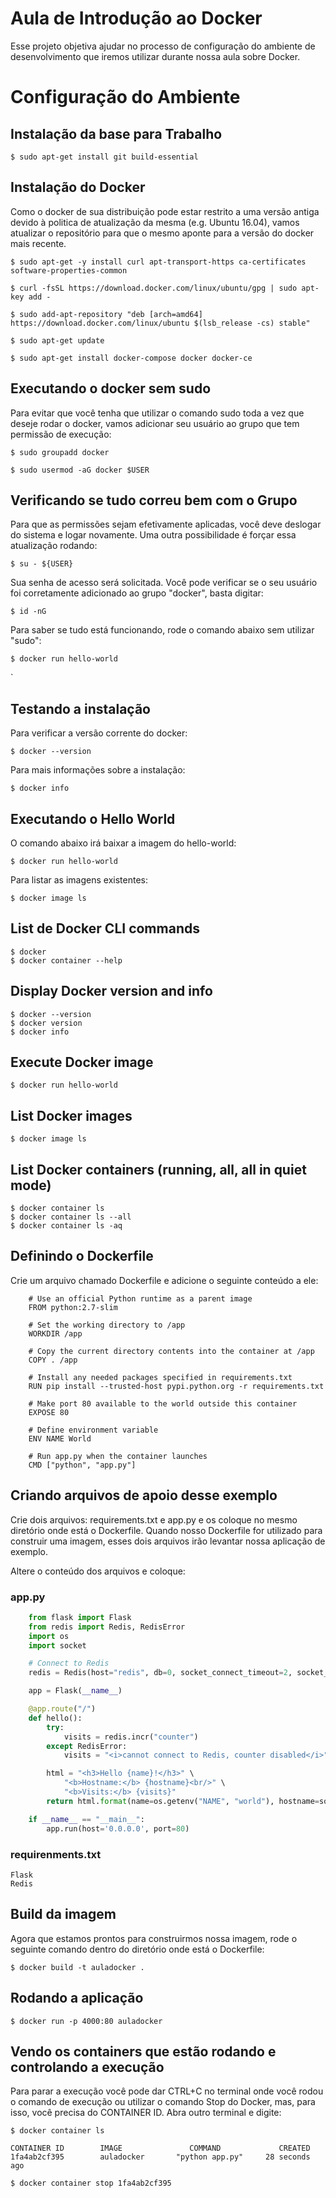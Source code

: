 # Aula de Introdução ao Docker

Esse projeto objetiva ajudar no processo de configuração do ambiente de desenvolvimento que iremos utilizar durante nossa aula sobre Docker.

# Configuração do Ambiente

## Instalação da base para Trabalho

```
$ sudo apt-get install git build-essential
```

## Instalação do Docker

Como o docker de sua distribuição pode estar restrito a uma versão antiga devido à politica de atualização da mesma (e.g. Ubuntu 16.04), vamos atualizar o repositório para que o mesmo aponte para a versão do docker mais recente.
```
$ sudo apt-get -y install curl apt-transport-https ca-certificates software-properties-common

$ curl -fsSL https://download.docker.com/linux/ubuntu/gpg | sudo apt-key add -

$ sudo add-apt-repository "deb [arch=amd64] https://download.docker.com/linux/ubuntu $(lsb_release -cs) stable"

$ sudo apt-get update

$ sudo apt-get install docker-compose docker docker-ce
```

## Executando o docker sem sudo

Para evitar que você tenha que utilizar o comando sudo toda a vez que deseje rodar o docker, vamos adicionar seu usuário ao grupo que tem permissão de execução: 
```
$ sudo groupadd docker

$ sudo usermod -aG docker $USER
```

## Verificando se tudo correu bem com o Grupo

Para que as permissões sejam efetivamente aplicadas, você deve deslogar do sistema e logar novamente. Uma outra possibilidade é forçar essa atualização rodando: 


    $ su - ${USER}

Sua senha de acesso será solicitada. Você pode verificar se o seu usuário foi corretamente adicionado ao grupo "docker", basta digitar:


    $ id -nG


Para saber se tudo está funcionando, rode o comando abaixo sem utilizar "sudo":

    $ docker run hello-world
`


## Testando a instalação

Para verificar a versão corrente do docker:


    $ docker --version


Para mais informações sobre a instalação:


    $ docker info


## Executando o Hello World

O comando abaixo irá baixar a imagem do hello-world:


    $ docker run hello-world



Para listar as imagens existentes:

    $ docker image ls



## List de Docker CLI commands


    $ docker
    $ docker container --help


## Display Docker version and info

    $ docker --version
    $ docker version
    $ docker info


## Execute Docker image

    $ docker run hello-world


## List Docker images
    

    $ docker image ls


## List Docker containers (running, all, all in quiet mode)


    $ docker container ls
    $ docker container ls --all
    $ docker container ls -aq


## Definindo o Dockerfile

Crie um arquivo chamado Dockerfile e adicione o seguinte conteúdo a ele:

```docker
    # Use an official Python runtime as a parent image
    FROM python:2.7-slim

    # Set the working directory to /app
    WORKDIR /app

    # Copy the current directory contents into the container at /app
    COPY . /app

    # Install any needed packages specified in requirements.txt
    RUN pip install --trusted-host pypi.python.org -r requirements.txt

    # Make port 80 available to the world outside this container
    EXPOSE 80

    # Define environment variable
    ENV NAME World

    # Run app.py when the container launches
    CMD ["python", "app.py"]
```

## Criando arquivos de apoio desse exemplo

Crie dois arquivos: requirements.txt e app.py e os coloque no mesmo diretório onde está o Dockerfile. Quando nosso Dockerfile for utilizado para construir uma imagem, esses dois arquivos irão levantar nossa aplicação de exemplo.

Altere o conteúdo dos arquivos e coloque:

### app.py
```python
    from flask import Flask
    from redis import Redis, RedisError
    import os
    import socket

    # Connect to Redis
    redis = Redis(host="redis", db=0, socket_connect_timeout=2, socket_timeout=2)

    app = Flask(__name__)

    @app.route("/")
    def hello():
        try:
            visits = redis.incr("counter")
        except RedisError:
            visits = "<i>cannot connect to Redis, counter disabled</i>"

        html = "<h3>Hello {name}!</h3>" \
            "<b>Hostname:</b> {hostname}<br/>" \
            "<b>Visits:</b> {visits}"
        return html.format(name=os.getenv("NAME", "world"), hostname=socket.gethostname(), visits=visits)

    if __name__ == "__main__":
        app.run(host='0.0.0.0', port=80)
```

### requirenments.txt

    Flask
    Redis



## Build da imagem

Agora que estamos prontos para construirmos nossa imagem, rode o seguinte comando dentro do diretório onde está o Dockerfile:


    $ docker build -t auladocker .


## Rodando a aplicação


    $ docker run -p 4000:80 auladocker


## Vendo os containers que estão rodando e controlando a execução

Para parar a execução você pode dar CTRL+C no terminal onde você rodou o comando de execução ou utilizar o comando Stop do Docker, mas, para isso, você precisa do CONTAINER ID. Abra outro terminal e digite:

    $ docker container ls
    
    CONTAINER ID        IMAGE               COMMAND             CREATED
    1fa4ab2cf395        auladocker       "python app.py"     28 seconds ago

    $ docker container stop 1fa4ab2cf395





